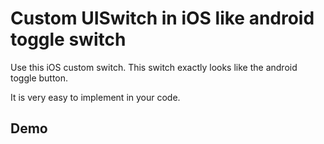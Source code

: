 # Custom UISwitch in iOS like android toggle switch
Use this iOS custom switch. This switch exactly looks like the android toggle button.

It is very easy to implement in your code.

## Demo

